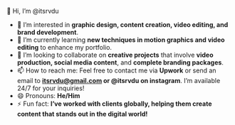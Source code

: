 👋 Hi, I’m @itsrvdu

- 👀 I’m interested in **graphic design, content creation, video editing, and brand development**.
- 🌱 I’m currently learning **new techniques in motion graphics and video editing** to enhance my portfolio.
- 💞️ I’m looking to collaborate on **creative projects** that involve **video production, social media content**, and **complete branding packages**.
- 📫 How to reach me: Feel free to contact me via **Upwork** or send an email to **itsrvdu@gmail.com or @itsrvdu on instagram**. I’m available 24/7 for your inquiries!
- 😄 Pronouns: **He/Him**
- ⚡ Fun fact: **I’ve worked with clients globally, helping them create content that stands out in the digital world!**
